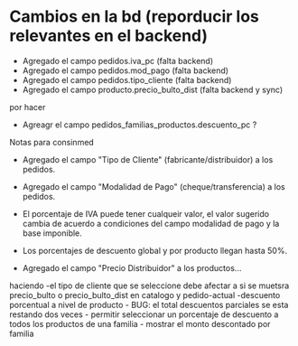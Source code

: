 # Cambios en la bd (reporducir los relevantes en el backend)

- Agregado el campo pedidos.iva_pc (falta backend)
- Agregado el campo pedidos.mod_pago (falta backend)
- Agregado el campo pedidos.tipo_cliente (falta backend)
- Agregado el campo producto.precio_bulto_dist (falta backend y sync)

por hacer

- Agreagr el campo pedidos_familias_productos.descuento_pc ?


Notas para consinmed 

- Agregado el campo "Tipo de Cliente" (fabricante/distribuidor) a los pedidos. 
- Agregado el campo "Modalidad de Pago" (cheque/transferencia) a los pedidos. 
- El porcentaje de IVA puede tener cualqueir valor, el valor sugerido cambia de acuerdo a condiciones del campo modalidad de pago y la base imponible.
- Los porcentajes de descuento global y por producto llegan hasta 50%.

- Agregado el campo "Precio Distribuidor" a los productos...


haciendo
-el tipo de cliente que se seleccione debe afectar a si se muetsra precio_bulto o precio_bulto_dist
en catalogo y pedido-actual
-descuento porcentual a nivel de producto
	- BUG: el total descuentos parciales se esta restando dos veces
	- permitir seleccionar un porcentaje de descuento a todos los productos de una familia
	- mostrar el monto descontado por familia









